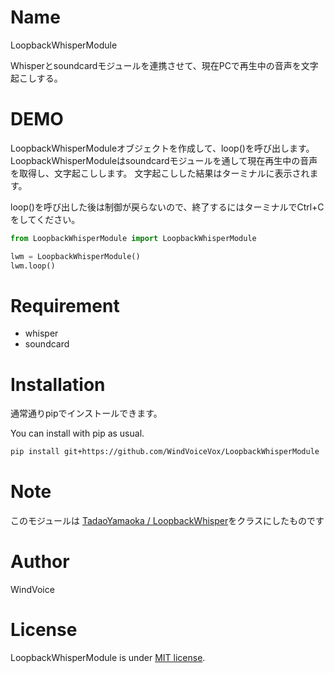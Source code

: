 # Name

LoopbackWhisperModule

Whisperとsoundcardモジュールを連携させて、現在PCで再生中の音声を文字起こしする。

# DEMO

LoopbackWhisperModuleオブジェクトを作成して、loop()を呼び出します。
LoopbackWhisperModuleはsoundcardモジュールを通して現在再生中の音声を取得し、文字起こしします。
文字起こしした結果はターミナルに表示されます。

loop()を呼び出した後は制御が戻らないので、終了するにはターミナルでCtrl+Cをしてください。

```python
from LoopbackWhisperModule import LoopbackWhisperModule

lwm = LoopbackWhisperModule()
lwm.loop()
```

# Requirement

- whisper
- soundcard

# Installation

通常通りpipでインストールできます。

You can install with pip as usual.

```bash
pip install git+https://github.com/WindVoiceVox/LoopbackWhisperModule
```

# Note

このモジュールは [TadaoYamaoka / LoopbackWhisper](https://github.com/TadaoYamaoka/LoopbackWhisper)をクラスにしたものです

# Author

WindVoice

# License

LoopbackWhisperModule is under [MIT license](https://en.wikipedia.org/wiki/MIT_License).
